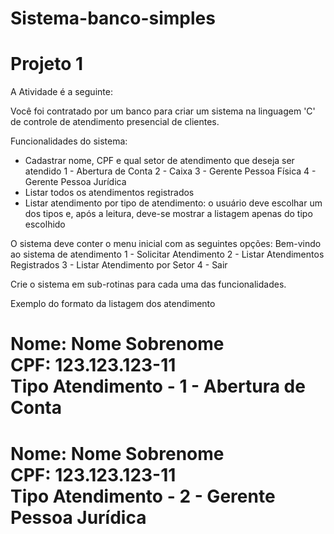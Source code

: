# Sistema-banco-simples
# Projeto 1

A Atividade é a seguinte:

Você foi contratado por um banco para 
criar um sistema na linguagem 'C' de controle de atendimento presencial de clientes.

Funcionalidades do sistema:
- Cadastrar nome, CPF e qual setor de atendimento que deseja ser atendido
1 - Abertura de Conta
2 - Caixa
3 - Gerente Pessoa Física
4 - Gerente Pessoa Jurídica
- Listar todos os atendimentos registrados
- Listar atendimento por tipo de atendimento: o usuário deve escolhar um dos tipos e, após a leitura, 
deve-se mostrar a listagem apenas do tipo escolhido

O sistema deve conter o menu inicial com as seguintes opções:
Bem-vindo ao sistema de atendimento
1 - Solicitar Atendimento
2 - Listar Atendimentos Registrados
3 - Listar Atendimento por Setor
4 - Sair

Crie o sistema em sub-rotinas para cada uma das funcionalidades.


Exemplo do formato da listagem dos atendimento

Nome: Nome Sobrenome    
CPF: 123.123.123-11   
Tipo Atendimento - 1 - Abertura de Conta
===============================
Nome: Nome Sobrenome   
CPF: 123.123.123-11   
Tipo Atendimento - 2 - Gerente Pessoa Jurídica
===============================


